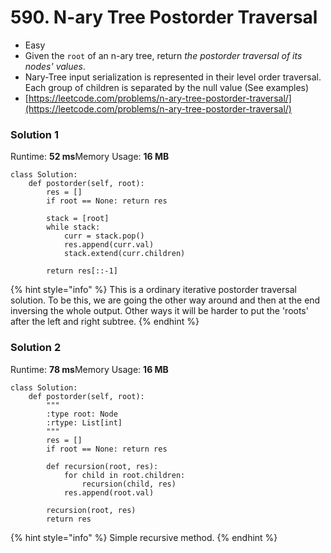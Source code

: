 # 590. N-ary Tree Postorder Traversal

* Easy
* Given the `root` of an n-ary tree, return _the postorder traversal of its nodes' values_.
* Nary-Tree input serialization is represented in their level order traversal. Each group of children is separated by the null value (See examples)
* [https://leetcode.com/problems/n-ary-tree-postorder-traversal/](https://leetcode.com/problems/n-ary-tree-postorder-traversal/)

### Solution 1

Runtime: **52 ms**Memory Usage: **16 MB**

```
class Solution:
    def postorder(self, root):
        res = []
        if root == None: return res

        stack = [root]
        while stack:
            curr = stack.pop()
            res.append(curr.val)
            stack.extend(curr.children)

        return res[::-1]
```

{% hint style="info" %}
This is a ordinary iterative postorder traversal solution. To be this, we are going the other way around and then at the end inversing the whole output. Other ways it will be harder to put the 'roots' after the left and right subtree.&#x20;
{% endhint %}

### Solution 2

Runtime: **78 ms**Memory Usage: **16 MB**

```
class Solution:
    def postorder(self, root):
        """
        :type root: Node
        :rtype: List[int]
        """
        res = []
        if root == None: return res

        def recursion(root, res):
            for child in root.children:
                recursion(child, res)
            res.append(root.val)

        recursion(root, res)
        return res
```

{% hint style="info" %}
Simple recursive method.
{% endhint %}
